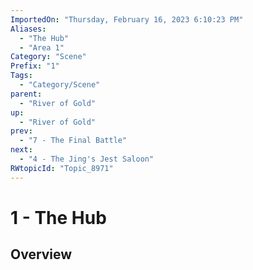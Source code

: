 ```yaml
---
ImportedOn: "Thursday, February 16, 2023 6:10:23 PM"
Aliases:
  - "The Hub"
  - "Area 1"
Category: "Scene"
Prefix: "1"
Tags:
  - "Category/Scene"
parent:
  - "River of Gold"
up:
  - "River of Gold"
prev:
  - "7 - The Final Battle"
next:
  - "4 - The Jing's Jest Saloon"
RWtopicId: "Topic_8971"
---
```

# 1 - The Hub
## Overview

